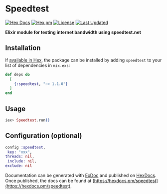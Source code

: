 # Speedtest


[![Hex Docs](https://img.shields.io/badge/hex-docs-lightgreen.svg)](https://hexdocs.pm/speedtest/)
[![Hex.pm](https://img.shields.io/hexpm/dt/speedtest.svg)](https://hex.pm/packages/speedtest)
[![License](https://img.shields.io/hexpm/l/speedtest.svg)](https://github.com/mithereal/ex_gasoline_price/blob/master/LICENSE)
[![Last Updated](https://img.shields.io/github/last-commit/mithereal/ex_speedtest.svg)](https://github.com/mithereal/ex_speedtest/commits/master)

**Elixir module for testing internet bandwidth using speedtest.net**

## Installation

If [available in Hex](https://hex.pm/docs/publish), the package can be installed
by adding `speedtest` to your list of dependencies in `mix.exs`:

```elixir
def deps do
  [
    {:speedtest, "~> 1.1.0"}
  ]
end
```

## Usage

```elixir
iex> Speedtest.run()
```

## Configuration (optional)
```elixir
config :speedtest,
 key: "xxx",
threads: nil,
 include: nil,
exclude: nil
```

Documentation can be generated with [ExDoc](https://github.com/elixir-lang/ex_doc)
and published on [HexDocs](https://hexdocs.pm). Once published, the docs can
be found at [https://hexdocs.pm/speedtest](https://hexdocs.pm/speedtest).

